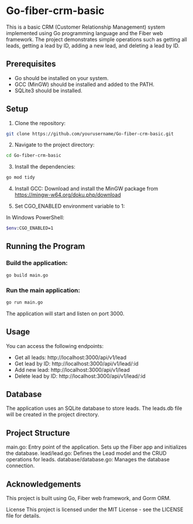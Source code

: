 # Go-fiber-crm-basic

This is a basic CRM (Customer Relationship Management) system implemented using Go programming language and the Fiber web framework. The project demonstrates simple operations such as getting all leads, getting a lead by ID, adding a new lead, and deleting a lead by ID.

## Prerequisites

- Go should be installed on your system.
- GCC (MinGW) should be installed and added to the PATH.
- SQLite3 should be installed.

## Setup

1. Clone the repository:

```bash
git clone https://github.com/yourusername/Go-fiber-crm-basic.git
```

2. Navigate to the project directory:

```bash
cd Go-fiber-crm-basic
```

3. Install the dependencies:

```bash
go mod tidy
```

4. Install GCC:
   Download and install the MinGW package from https://mingw-w64.org/doku.php/download

5. Set CGO_ENABLED environment variable to 1:

In Windows PowerShell:

```bash
$env:CGO_ENABLED=1
```

## Running the Program

### Build the application:

```bash
go build main.go
```

### Run the main application:

```bash
go run main.go
```

The application will start and listen on port 3000.

## Usage

You can access the following endpoints:

- Get all leads: http://localhost:3000/api/v1/lead
- Get lead by ID: http://localhost:3000/api/v1/lead/:id
- Add new lead: http://localhost:3000/api/v1/lead
- Delete lead by ID: http://localhost:3000/api/v1/lead/:id

## Database

The application uses an SQLite database to store leads. The leads.db file will be created in the project directory.

## Project Structure

main.go: Entry point of the application. Sets up the Fiber app and initializes the database.
lead/lead.go: Defines the Lead model and the CRUD operations for leads.
database/database.go: Manages the database connection.

## Acknowledgements

This project is built using Go, Fiber web framework, and Gorm ORM.

License
This project is licensed under the MIT License - see the LICENSE file for details.
